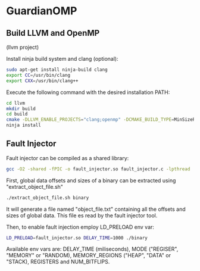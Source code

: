 # GuardianOMP

## Build LLVM and OpenMP
(llvm project)

Install ninja build system and clang (optional):
```sh
sudo apt-get install ninja-build clang
export CC=/usr/bin/clang
export CXX=/usr/bin/clang++
```

Execute the following command with the desired installation PATH:

```sh
cd llvm
mkdir build
cd build
cmake -DLLVM_ENABLE_PROJECTS="clang;openmp" -DCMAKE_BUILD_TYPE=MinSizeRel -G "Ninja" -DCMAKE_INSTALL_PREFIX=${INS_PATH} -DLIBOMP_TASKGRAPH=1 ../llvm
ninja install
```

## Fault Injector

Fault injector can be compiled as a shared library:

```sh
gcc -O2 -shared -fPIC -o fault_injector.so fault_injector.c -lpthread
```

First, global data offsets and sizes of a binary can be extracted using "extract_object_file.sh"


```sh
./extract_object_file.sh binary
```

It will generate a file named "object_file.txt" containing all the offsets and sizes of global data. This file es read by the fault injector tool.

Then, to enable fault injection employ LD_PRELOAD env var:

```sh
LD_PRELOAD=fault_injector.so DELAY_TIME=1000 ./binary
```

Available env vars are: DELAY_TIME (miliseconds), MODE ("REGISER", "MEMORY" or "RANDOM), MEMORY_REGIONS ("HEAP", "DATA" or "STACK), REGISTERS and NUM_BITFLIPS.
